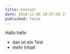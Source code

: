 ```yaml
---
title: Kontakt
date: 2016-11-08 10:57:00 Z
published: false
---
```


Hallo hallo

- das ist ein Test
- mehr Inhalt